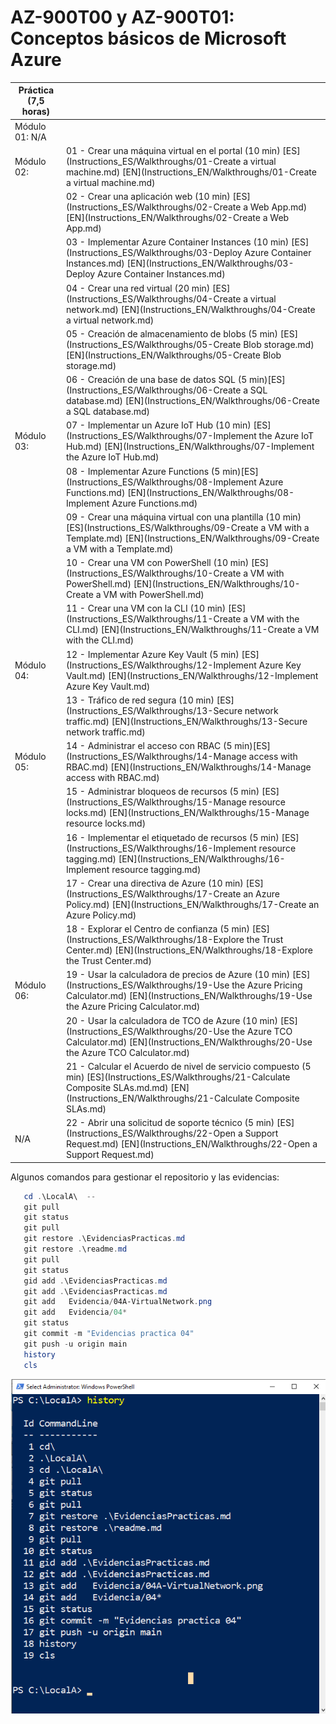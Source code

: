 # AZ-900T00 y AZ-900T01: Conceptos básicos de Microsoft Azure

| Práctica (7,5 horas) |                                                              |
| -------------------- | ------------------------------------------------------------ |
| Módulo 01: N/A       |                                                              |
| Módulo 02:           | 01 - Crear una máquina virtual en el portal (10 min) [ES](Instructions_ES/Walkthroughs/01-Create a virtual machine.md) [EN](Instructions_EN/Walkthroughs/01-Create a virtual machine.md) |
|                      | 02 - Crear una aplicación web (10 min) [ES](Instructions_ES/Walkthroughs/02-Create a Web App.md) [EN](Instructions_EN/Walkthroughs/02-Create a Web App.md) |
|                      | 03 - Implementar Azure Container Instances  (10 min) [ES](Instructions_ES/Walkthroughs/03-Deploy Azure Container Instances.md) [EN](Instructions_EN/Walkthroughs/03-Deploy Azure Container Instances.md)    |
|                      | 04 - Crear una red virtual  (20 min) [ES](Instructions_ES/Walkthroughs/04-Create a virtual network.md) [EN](Instructions_EN/Walkthroughs/04-Create a virtual network.md)              |
|                      | 05 - Creación de almacenamiento de blobs  (5 min) [ES](Instructions_ES/Walkthroughs/05-Create Blob storage.md) [EN](Instructions_EN/Walkthroughs/05-Create Blob storage.md)|
|                      | 06 - Creación de una base de datos SQL   (5 min)[ES](Instructions_ES/Walkthroughs/06-Create a SQL database.md) [EN](Instructions_EN/Walkthroughs/06-Create a SQL database.md)|
| Módulo 03:           | 07 - Implementar un Azure IoT Hub (10 min) [ES](Instructions_ES/Walkthroughs/07-Implement the Azure IoT Hub.md) [EN](Instructions_EN/Walkthroughs/07-Implement the Azure IoT Hub.md) |
|                      | 08 - Implementar Azure Functions (5 min)[ES](Instructions_ES/Walkthroughs/08-Implement Azure Functions.md) [EN](Instructions_EN/Walkthroughs/08-Implement Azure Functions.md)|
|                      | 09 - Crear una máquina virtual con una plantilla   (10 min) [ES](Instructions_ES/Walkthroughs/09-Create a VM with a Template.md) [EN](Instructions_EN/Walkthroughs/09-Create a VM with a Template.md) |
|                      | 10 - Crear una VM con PowerShell    (10 min) [ES](Instructions_ES/Walkthroughs/10-Create a VM with PowerShell.md) [EN](Instructions_EN/Walkthroughs/10-Create a VM with PowerShell.md)|
|                      | 11 - Crear una VM con la CLI (10 min) [ES](Instructions_ES/Walkthroughs/11-Create a VM with the CLI.md) [EN](Instructions_EN/Walkthroughs/11-Create a VM with the CLI.md)|
| Módulo 04:           | 12 - Implementar Azure Key Vault (5 min) [ES](Instructions_ES/Walkthroughs/12-Implement Azure Key Vault.md) [EN](Instructions_EN/Walkthroughs/12-Implement Azure Key Vault.md)|
|                      | 13 - Tráfico de red segura (10 min) [ES](Instructions_ES/Walkthroughs/13-Secure network traffic.md) [EN](Instructions_EN/Walkthroughs/13-Secure network traffic.md)|
| Módulo 05:           | 14 - Administrar el acceso con RBAC (5 min)[ES](Instructions_ES/Walkthroughs/14-Manage access with RBAC.md) [EN](Instructions_EN/Walkthroughs/14-Manage access with RBAC.md)|
|                      | 15 - Administrar bloqueos de recursos (5 min) [ES](Instructions_ES/Walkthroughs/15-Manage resource locks.md) [EN](Instructions_EN/Walkthroughs/15-Manage resource locks.md)|
|                      | 16 - Implementar el etiquetado de recursos (5 min) [ES](Instructions_ES/Walkthroughs/16-Implement resource tagging.md) [EN](Instructions_EN/Walkthroughs/16-Implement resource tagging.md)|
|                      | 17 - Crear una directiva de Azure (10 min) [ES](Instructions_ES/Walkthroughs/17-Create an Azure Policy.md) [EN](Instructions_EN/Walkthroughs/17-Create an Azure Policy.md)|
|                      | 18 - Explorar el Centro de confianza (5 min) [ES](Instructions_ES/Walkthroughs/18-Explore the Trust Center.md) [EN](Instructions_EN/Walkthroughs/18-Explore the Trust Center.md)|
| Módulo 06:           | 19 - Usar la calculadora de precios de Azure (10 min) [ES](Instructions_ES/Walkthroughs/19-Use the Azure Pricing Calculator.md) [EN](Instructions_EN/Walkthroughs/19-Use the Azure Pricing Calculator.md)|
|                      | 20 - Usar la calculadora de TCO de Azure (10 min) [ES](Instructions_ES/Walkthroughs/20-Use the Azure TCO Calculator.md) [EN](Instructions_EN/Walkthroughs/20-Use the Azure TCO Calculator.md) |
|                      | 21 - Calcular el Acuerdo de nivel de servicio compuesto (5 min) [ES](Instructions_ES/Walkthroughs/21-Calculate Composite SLAs.md.md) [EN](Instructions_EN/Walkthroughs/21-Calculate Composite SLAs.md)|
| N/A                  | 22 - Abrir una solicitud de soporte técnico (5 min) [ES](Instructions_ES/Walkthroughs/22-Open a Support Request.md) [EN](Instructions_EN/Walkthroughs/22-Open a Support Request.md)|

Algunos comandos para gestionar el repositorio y las evidencias:

 ```powershell
    cd .\LocalA\  --
    git pull
    git status
    git pull
    git restore .\EvidenciasPracticas.md
    git restore .\readme.md
    git pull
    git status
    gid add .\EvidenciasPracticas.md
    git add .\EvidenciasPracticas.md
    git add   Evidencia/04A-VirtualNetwork.png
    git add   Evidencia/04*
    git status
    git commit -m "Evidencias practica 04"
    git push -u origin main
    history
    cls
 ```

![Comandos de PowerShell](Images/00-comandos.png)

